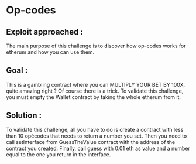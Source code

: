 # Op-codes

## Exploit approached :

The main purpose of this challenge is to discover how op-codes works for etherum and how you can use them.

## Goal :

This is a gambling contract where you can MULTIPLY YOUR BET BY 100X, quite amazing right ? Of course there is a trick.
To validate this challenge, you must empty the Wallet contract by taking the whole etherum from it.

## Solution :

To validate this challenge, all you have to do is create a contract with less than 10 opècodes that needs to return a number you set. Then you need to call setInterface from GuessTheValue contract with the address of the contract you created. Finally, call guess with 0.01 eth as value and a number equal to the one you return in the interface.